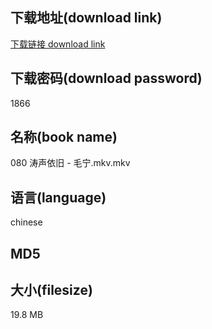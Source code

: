 ## 下载地址(download link)
[下载链接 download link](https://voluble-croquembouche-d321dc.netlify.app/?s=080+%E6%B6%9B%E5%A3%B0%E4%BE%9D%E6%97%A7+-+%E6%AF%9B%E5%AE%81.mkv)

## 下载密码(download password)
1866

## 名称(book name)
080 涛声依旧 - 毛宁.mkv.mkv

## 语言(language)
chinese

## MD5


## 大小(filesize)
19.8 MB
